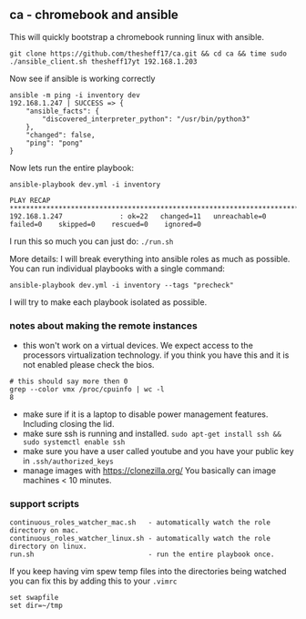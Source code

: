 ## ca - chromebook and ansible

This will quickly bootstrap a chromebook running linux with ansible.

```
git clone https://github.com/thesheff17/ca.git && cd ca && time sudo ./ansible_client.sh thesheff17yt 192.168.1.203
```

Now see if ansible is working correctly
```
ansible -m ping -i inventory dev
192.168.1.247 | SUCCESS => {
    "ansible_facts": {
        "discovered_interpreter_python": "/usr/bin/python3"
    },
    "changed": false,
    "ping": "pong"
}
```

Now lets run the entire playbook:

```
ansible-playbook dev.yml -i inventory

PLAY RECAP *******************************************************************************************************
192.168.1.247              : ok=22   changed=11   unreachable=0    failed=0    skipped=0    rescued=0    ignored=0
```

I run this so much you can just do: `./run.sh`

More details:
I will break everything into ansible roles as much as possible.  
You can run individual playbooks with a single command:
```
ansible-playbook dev.yml -i inventory --tags "precheck"
```
I will try to make each playbook isolated as possible. 

### notes about making the remote instances
* this won't work on a virtual devices. We expect access to the processors virtualization technology. 
  if you think you have this and it is not enabled please check the bios. 

```
# this should say more then 0
grep --color vmx /proc/cpuinfo | wc -l
8
```
* make sure if it is a laptop to disable power management features.  Including closing the lid.
* make sure ssh is running and installed.  `sudo apt-get install ssh && sudo systemctl enable ssh`
* make sure you have a user called youtube and you have your public key in `.ssh/authorized_keys`
* manage images with https://clonezilla.org/ You basically can image machines < 10 minutes.  

### support scripts
```
continuous_roles_watcher_mac.sh   - automatically watch the role directory on mac.
continuous_roles_watcher_linux.sh - automatically watch the role directory on linux.
run.sh                            - run the entire playbook once.
```

If you keep having vim spew temp files into the directories being watched you can fix this by adding
this to your `.vimrc`
```
set swapfile
set dir=~/tmp
```
